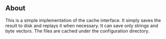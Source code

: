 ## About
This is a simple implementation of the cache interface. It simply saves the result to disk and replays it when necessary. It can save only strings and byte vectors. The files are cached under the configuration directory.
